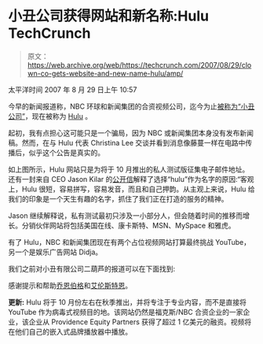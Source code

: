 # 小丑公司获得网站和新名称:Hulu TechCrunch

> 原文：<https://web.archive.org/web/https://techcrunch.com/2007/08/29/clown-co-gets-website-and-new-name-hulu/amp/>

太平洋时间 2007 年 8 月 29 日上午 10:57

今早的新闻报道称，NBC 环球和新闻集团的合资视频公司，迄今为止[被称为“小丑公司”](https://web.archive.org/web/20230125045831/http://techcrunch.com/2007/03/23/what-we-know-so-far-about-newtube-isnt-good/)，现在被称为 [Hulu](https://web.archive.org/web/20230125045831/http://www.crunchbase.com/company/hulu) 。

起初，我有点担心这可能只是一个骗局，因为 NBC 或新闻集团本身没有发布新闻稿。然而，在与 Hulu 代表 Christina Lee 交谈并看到消息像藤蔓一样在电路中传播后，似乎这个公告是真实的。

如上图所示，Hulu 网站只是为将于 10 月推出的私人测试版征集电子邮件地址。还有一封来自 CEO Jason Kilar 的[公开信](https://web.archive.org/web/20230125045831/http://hulu.com/more.html)解释了选择“hulu”作为名字的原因:“客观上，Hulu 很短，容易拼写，容易发音，而且和自己押韵。从主观上来说，Hulu 给我们的印象是一个天生有趣的名字，抓住了我们正在打造的服务的精神。

Jason 继续解释说，私有测试最初只涉及一小部分人，但会随着时间的推移而增长。分销伙伴网站将包括美国在线、康卡斯特、MSN、MySpace 和雅虎。

有了 Hulu，NBC 和新闻集团现在有两个占位视频网站打算最终挑战 YouTube，另一个是娱乐广告网站 Didja。

我们之前对小丑有限公司二葫芦的报道可以在下面找到:

感谢提示和帮助[乔恩伯格](https://web.archive.org/web/20230125045831/http://jburg.typepad.com/future/2007/08/clownco-is-now-.html)和[艾伦斯特恩](https://web.archive.org/web/20230125045831/http://www.centernetworks.com/news-corp-and-nbc-universal-unveil-official-name-hulu)。

**更新:** Hulu 将于 10 月份左右在秋季推出，并将专注于专业内容，而不是直接将 YouTube 作为病毒式视频目的地。该网站仍然是福克斯/NBC 合资企业的一家企业，该企业从 Providence Equity Partners 获得了超过 1 亿美元的融资。视频将在他们自己的嵌入式品牌播放器中播放。

<amp-analytics data-credentials="include" class="i-amphtml-layout-fixed i-amphtml-layout-size-defined" i-amphtml-layout="fixed"></amp-analytics>